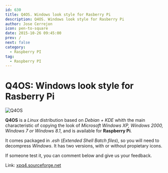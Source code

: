 ```yaml
---
id: 630
title: Q4OS. Windows look style for Rasberry Pi
description: Q4OS. Windows look style for Rasberry Pi
author: Jose Cerrejon
icon: pen-to-square
date: 2015-10-26 09:45:00
prev: /
next: false
category:
  - Raspberry PI
tag:
  - Raspberry PI
---
```


# Q4OS: Windows look style for Rasberry Pi

![Q4OS](/images/2015/10/xpq4.jpg)

**Q4OS** is a *Linux* distribution based on *Debian + KDE*  whith the main characteristic of copying the look of *Microsoft Windows XP, Windows 2000, Windows 7 or Windows 8.1*, and is available for **Raspberry Pi**.

It comes packaged in *.esh* (*Extended Shell Batch files*), so you will need to decompress *Windows*. It has two versions, with or without propietary icons.

If someone test it, you can comment below and give us your feedback.

Link: [xpq4.sourceforge.net](http://xpq4.sourceforge.net/)
